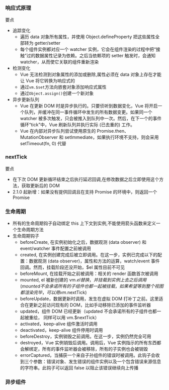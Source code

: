 ### 响应式原理

要点

- 追踪变化
  - 遍历 data 对象所有属性，并使用 Object.defineProperty 把这些属性全部转为 getter/setter
  - 每个组件实例都对应一个 watcher 实例，它会在组件渲染的过程中把“接触”过的数据属性记录为依赖。之后当依赖项的 setter 触发时，会通知 watcher，从而使它关联的组件重新渲染
- 检测变化
  - Vue 无法检测到对象属性的添加或删除,属性必须在 data 对象上存在才能让 Vue 将它转换为响应式的
  - 通过`vm.$set`方法向嵌套对象添加响应式属性
  - 通过`Object.assign()`创建一个新对象
- 异步更新队列
  - Vue 在更新 DOM 时是异步执行的。只要侦听到数据变化，Vue 将开启一个队列，并缓冲在同一事件循环中发生的所有数据变更。如果同一个 watcher 被多次触发，只会被推入到队列中一次。然后，在下一个的事件循环“tick”中，Vue 刷新队列并执行实际 (已去重的) 工作。
  - Vue 在内部对异步队列尝试使用原生的 Promise.then、MutationObserver 和 setImmediate，如果执行环境不支持，则会采用 setTimeout(fn, 0) 代替

### nextTick

要点

- 在下次 DOM 更新循环结束之后执行延迟回调,在修改数据之后立即使用这个方法，获取更新后的 DOM
- 2.1.0 起新增：如果没有提供回调且在支持 Promise 的环境中，则返回一个 Promise

### 生命周期

- 所有的生命周期钩子自动绑定 this 上下文到实例,不能使用箭头函数来定义一个生命周期方法
- 生命周期钩子
  - beforeCreate, 在实例初始化之后，数据观测 (data observer) 和 event/watcher 事件配置之前被调用
  - created, 在实例创建完成后被立即调用。在这一步，实例已完成以下的配置：数据观测 (data observer)，属性和方法的运算，watch/event 事件回调。然而，挂载阶段还没开始，$el 属性目前不可见
  - beforeMount, 在挂载开始之前被调用：相关的 render 函数首次被调用
  - mounted, el 被新创建的 vm.$el 替换，并挂载到实例上去之后调用 (mounted 不会承诺所有的子组件也都一起被挂载，如果希望等到整个视图都渲染完毕，可以用 vm.$nextTick)
  - beforeUpdate，数据更新时调用，发生在虚拟 DOM 打补丁之前。这里适合在更新之前访问现有的 DOM，比如手动移除已添加的事件监听器
  - updated，组件 DOM 已经更新（updated 不会承诺所有的子组件也都一起被重绘， 同样可以用 vm.$nextTick）
  - activated，keep-alive 组件激活时调用
  - deactivated，keep-alive 组件停用时调用
  - beforeDestroy，实例销毁之前调用。在这一步，实例仍然完全可用
  - destroyed，Vue 实例销毁后调用。调用后，Vue 实例指示的所有东西都会解绑定，所有的事件监听器会被移除，所有的子实例也会被销毁
  - errorCaptured，当捕获一个来自子孙组件的错误时被调用。此钩子会收到三个参数：错误对象、发生错误的组件实例以及一个包含错误来源信息的字符串。此钩子可以返回 false 以阻止该错误继续向上传播

### 异步组件
